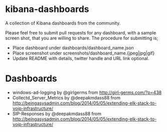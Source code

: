 kibana-dashboards
=================

A collection of Kibana dashboards from the community.

Please feel free to submit pull requests for any dashboard, with a sample screen shot, that you are willing to share.
The procedure for submitting is;
 * Place dashboard under dashboards/dashboard_name.json
 * Place screenshot under screenshots/dashboard_name.{jpeg|jpg|gif}
 * Update README with details, twitter handle and URL link optional.


Dashboards
=================

 * windows-ad-logging by @girlgerms from http://girl-germs.com/?p=438
 * Collectd_Server_Metrics by @deepakmdass88 from http://beingasysadmin.com/blog/2014/05/05/extending-elk-stack-to-voip-infrastructure/
 * SIP-Responses by @deepakmdass88 from http://beingasysadmin.com/blog/2014/05/05/extending-elk-stack-to-voip-infrastructure/
